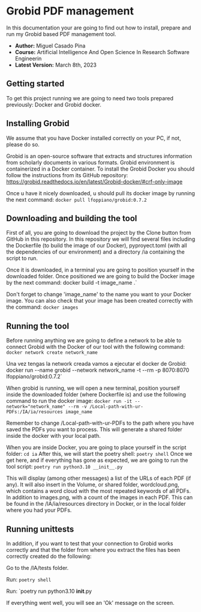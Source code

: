 # Grobid PDF management

In this documentation your are going to find out how to install, prepare and run my Grobid based PDF management tool.

- **Author:** Miguel Casado Pina
- **Course:** Artificial Intelligence And Open Science In Research Software Engineerin
- **Latest Version:** March 8th, 2023


## Getting started
To get this project running we are going to need two tools prepared previously: Docker and Grobid docker.

## Installing Grobid
We assume that you have Docker installed correctly on your PC, if not, please do so.

Grobid is an open-source software that extracts and structures information from scholarly documents in various formats. Grobid environment is containerized in a Docker container. To install the Grobid Docker you should follow the instructions from its GitHub repository: https://grobid.readthedocs.io/en/latest/Grobid-docker/#crf-only-image

Once u have it nicely downloaded, u should pull its docker image by running the next command: `docker pull lfoppiano/grobid:0.7.2`

## Downloading and building the tool
First of all, you are going to download the project by the Clone button from GitHub in this repository. In this repository we will find several files including the Dockerfile (to build the image of our Docker), pyproyect.toml (with all the dependencies of our environment) and a directory /ia containing the script to run.

Once it is downloaded, in a terminal you are going to position yourself in the downloaded folder. Once positioned we are going to build the Docker image by the next command: docker build -t image_name .`

Don't forget to change 'image_name' to the name you want to your Docker image.
You can also check that your image has been created correctly with the command: `docker images`

## Running the tool
Before running anything we are going to define a network to be able to connect Grobid with the Docker of our tool with the following command: `docker network create network_name`

Una vez tengas la network creada vamos a ejecutar el docker de Grobid: docker run --name grobid --network network_name -t --rm -p 8070:8070 lfoppiano/grobid:0.7.2`

When grobid is running, we will open a new terminal, position yourself inside the downloaded folder (where Dockerfile is) and use the following command to run the docker image: `docker run -it --network="network_name" --rm -v /Local-path-with-ur-PDFs:/IA/ia/resources image_name`

Remember to change /Local-path-with-ur-PDFs to the path where you have saved the PDFs you want to process. This will generate a shared folder inside the docker with your local path.

When you are inside Docker, you are going to place yourself in the script folder: `cd ia`
After this, we will start the poetry shell: `poetry shell`
Once we get here, and if everything has gone as expected, we are going to run the tool script: `poetry run python3.10 __init__.py`

This will display (among other messages) a list of the URLs of each PDF (if any). It will also insert in the Volume, or shared folder, wordcloud.png, which contains a word cloud with the most repeated keywords of all PDFs. In addition to images.png, with a count of the images in each PDF. This can be found in the /IA/ia/resources directory in Docker, or in the local folder where you had your PDFs.

## Running unittests
In addition, if you want to test that your connection to Grobid works correctly and that the folder from where you extract the files has been correctly created do the following:

Go to the /IA/tests folder.

Run: `poetry shell`

Run: `poetry run python3.10 __init__.py

If everything went well, you will see an 'Ok' message on the screen.
